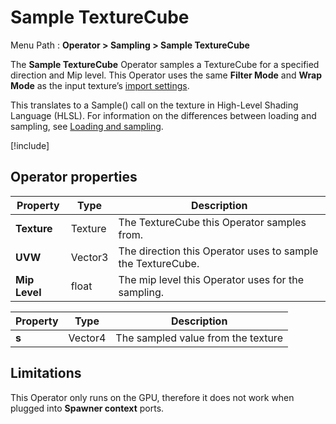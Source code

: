 # Sample TextureCube

Menu Path : **Operator > Sampling > Sample TextureCube**

The **Sample TextureCube** Operator samples a TextureCube for a specified direction and Mip level. This Operator uses the same **Filter Mode** and **Wrap Mode** as the input texture’s [import settings](https://docs.unity3d.com/Manual/class-TextureImporter.html).

This translates to a Sample() call on the texture in High-Level Shading Language (HLSL). For information on the differences between loading and sampling, see [Loading and sampling](#loading-and-sampling).

[!include[](Snippets/Operator-LoadingAndSampling.md)]

## Operator properties

| **Property**  | **Type** | **Description**                                             |
| ------------- | -------- | ----------------------------------------------------------- |
| **Texture**   | Texture  | The TextureCube this Operator samples from.                 |
| **UVW**       | Vector3  | The direction this Operator uses to sample the TextureCube. |
| **Mip Level** | float    | The mip level this Operator uses for the sampling.          |

| **Property** | **Type** | **Description**                    |
| ------------ | -------- | ---------------------------------- |
| **s**        | Vector4  | The sampled value from the texture |

## Limitations

This Operator only runs on the GPU, therefore it does not work when plugged into **Spawner context** ports.